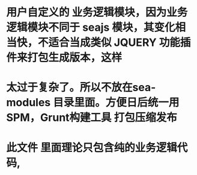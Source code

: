 # 用户自定义的 业务逻辑模块，因为业务逻辑模块不同于 seajs 模块，其变化相当快，不适合当成类似 JQUERY 功能插件来打包生成版本，这样
# 太过于复杂了。所以不放在sea-modules 目录里面。方便日后统一用SPM，Grunt构建工具 打包压缩发布
# 此文件 里面理论只包含纯的业务逻辑代码,